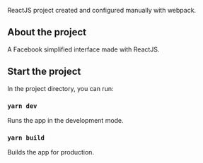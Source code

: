 ReactJS project created and configured manually with webpack.

## About the project
A Facebook simplified interface made with ReactJS.

## Start the project

In the project directory, you can run:

### `yarn dev`
Runs the app in the development mode.


### `yarn build`
Builds the app for production.
